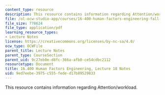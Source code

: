 ```yaml
---
content_type: resource
description: This resource contains information regarding Attention/workload.
file: /ol-ocw-studio-app/courses/16-400-human-factors-engineering-fall-2011/9ed7eebe3975c555feded17b89529833_MIT16_400F11_lec18.pdf
file_size: 778624
file_type: application/pdf
learning_resource_types:
- Lecture Notes
license: https://creativecommons.org/licenses/by-nc-sa/4.0/
ocw_type: OCWFile
parent_title: Lecture Notes
parent_type: CourseSection
parent_uid: 9c27eb0e-d8fc-366a-afb0-ce54cdbc2112
resourcetype: Document
title: 16.400 Human Factors Engineering, Lecture 18 Notes
uid: 9ed7eebe-3975-c555-fede-d17b89529833
---
```

This resource contains information regarding Attention/workload.